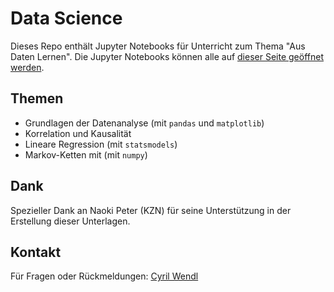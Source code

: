 # Data Science

Dieses Repo enthält Jupyter Notebooks für Unterricht zum Thema "Aus Daten Lernen". Die Jupyter Notebooks können alle auf [dieser Seite geöffnet werden](https://cyrilwendl.github.io/datascience-jupyter/lab/index.html).

## Themen
- Grundlagen der Datenanalyse (mit `pandas` und `matplotlib`)
- Korrelation und Kausalität
- Lineare Regression (mit `statsmodels`)
- Markov-Ketten mit (mit `numpy`)

## Dank

Spezieller Dank an Naoki Peter (KZN) für seine Unterstützung in der Erstellung dieser Unterlagen.

## Kontakt

Für Fragen oder Rückmeldungen: [Cyril Wendl](mailto:cyril@wendl.ch)
